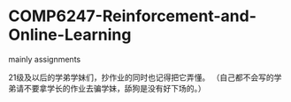 # COMP6247-Reinforcement-and-Online-Learning
mainly assignments

21级及以后的学弟学妹们，抄作业的同时也记得把它弄懂。
（自己都不会写的学弟请不要拿学长的作业去骗学妹，舔狗是没有好下场的。）
